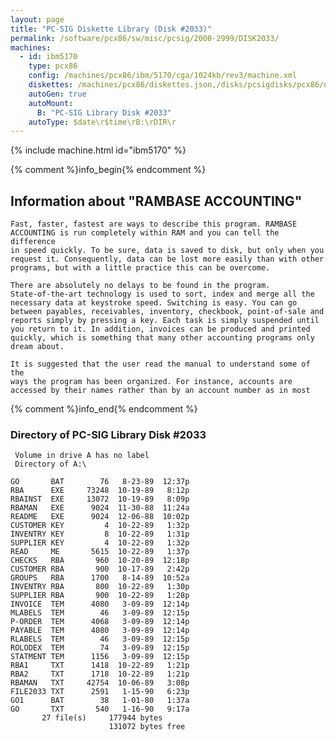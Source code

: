 ```yaml
---
layout: page
title: "PC-SIG Diskette Library (Disk #2033)"
permalink: /software/pcx86/sw/misc/pcsig/2000-2999/DISK2033/
machines:
  - id: ibm5170
    type: pcx86
    config: /machines/pcx86/ibm/5170/cga/1024kb/rev3/machine.xml
    diskettes: /machines/pcx86/diskettes.json,/disks/pcsigdisks/pcx86/diskettes.json
    autoGen: true
    autoMount:
      B: "PC-SIG Library Disk #2033"
    autoType: $date\r$time\rB:\rDIR\r
---
```


{% include machine.html id="ibm5170" %}

{% comment %}info_begin{% endcomment %}

## Information about "RAMBASE ACCOUNTING"

    Fast, faster, fastest are ways to describe this program. RAMBASE
    ACCOUNTING is run completely within RAM and you can tell the difference
    in speed quickly. To be sure, data is saved to disk, but only when you
    request it. Consequently, data can be lost more easily than with other
    programs, but with a little practice this can be overcome.
    
    There are absolutely no delays to be found in the program.
    State-of-the-art technology is used to sort, index and merge all the
    necessary data at keystroke speed. Switching is easy. You can go
    between payables, receivables, inventory, checkbook, point-of-sale and
    reports simply by pressing a key. Each task is simply suspended until
    you return to it. In addition, invoices can be produced and printed
    quickly, which is something that many other accounting programs only
    dream about.
    
    It is suggested that the user read the manual to understand some of the
    ways the program has been organized. For instance, accounts are
    accessed by their names rather than by an account number as in most
{% comment %}info_end{% endcomment %}


### Directory of PC-SIG Library Disk #2033

     Volume in drive A has no label
     Directory of A:\

    GO       BAT        76   8-23-89  12:37p
    RBA      EXE     73248  10-19-89   8:12p
    RBAINST  EXE     13072  10-19-89   8:09p
    RBAMAN   EXE      9024  11-30-88  11:24a
    README   EXE      9024  12-06-88  10:02p
    CUSTOMER KEY         4  10-22-89   1:32p
    INVENTRY KEY         8  10-22-89   1:31p
    SUPPLIER KEY         4  10-22-89   1:32p
    READ     ME       5615  10-22-89   1:37p
    CHECKS   RBA       960  10-20-89  12:18p
    CUSTOMER RBA       900  10-17-89   2:42p
    GROUPS   RBA      1700   8-14-89  10:52a
    INVENTRY RBA       800  10-22-89   1:30p
    SUPPLIER RBA       900  10-22-89   1:28p
    INVOICE  TEM      4080   3-09-89  12:14p
    MLABELS  TEM        46   3-09-89  12:15p
    P-ORDER  TEM      4068   3-09-89  12:14p
    PAYABLE  TEM      4080   3-09-89  12:14p
    RLABELS  TEM        46   3-09-89  12:15p
    ROLODEX  TEM        74   3-09-89  12:15p
    STATMENT TEM      1156   3-09-89  12:15p
    RBA1     TXT      1418  10-22-89   1:21p
    RBA2     TXT      1718  10-22-89   1:21p
    RBAMAN   TXT     42754  10-06-89   3:08p
    FILE2033 TXT      2591   1-15-90   6:23p
    GO1      BAT        38   1-01-80   1:37a
    GO       TXT       540   1-16-90   9:17a
           27 file(s)     177944 bytes
                          131072 bytes free
